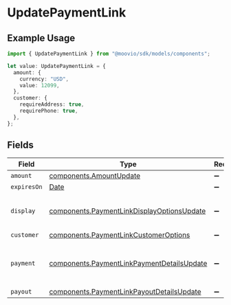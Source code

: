 # UpdatePaymentLink

## Example Usage

```typescript
import { UpdatePaymentLink } from "@moovio/sdk/models/components";

let value: UpdatePaymentLink = {
  amount: {
    currency: "USD",
    value: 12099,
  },
  customer: {
    requireAddress: true,
    requirePhone: true,
  },
};
```

## Fields

| Field                                                                                                    | Type                                                                                                     | Required                                                                                                 | Description                                                                                              |
| -------------------------------------------------------------------------------------------------------- | -------------------------------------------------------------------------------------------------------- | -------------------------------------------------------------------------------------------------------- | -------------------------------------------------------------------------------------------------------- |
| `amount`                                                                                                 | [components.AmountUpdate](../../models/components/amountupdate.md)                                       | :heavy_minus_sign:                                                                                       | N/A                                                                                                      |
| `expiresOn`                                                                                              | [Date](https://developer.mozilla.org/en-US/docs/Web/JavaScript/Reference/Global_Objects/Date)            | :heavy_minus_sign:                                                                                       | N/A                                                                                                      |
| `display`                                                                                                | [components.PaymentLinkDisplayOptionsUpdate](../../models/components/paymentlinkdisplayoptionsupdate.md) | :heavy_minus_sign:                                                                                       | Customizable display options for a payment link.                                                         |
| `customer`                                                                                               | [components.PaymentLinkCustomerOptions](../../models/components/paymentlinkcustomeroptions.md)           | :heavy_minus_sign:                                                                                       | N/A                                                                                                      |
| `payment`                                                                                                | [components.PaymentLinkPaymentDetailsUpdate](../../models/components/paymentlinkpaymentdetailsupdate.md) | :heavy_minus_sign:                                                                                       | Options for payment links used to collect payment.                                                       |
| `payout`                                                                                                 | [components.PaymentLinkPayoutDetailsUpdate](../../models/components/paymentlinkpayoutdetailsupdate.md)   | :heavy_minus_sign:                                                                                       | N/A                                                                                                      |